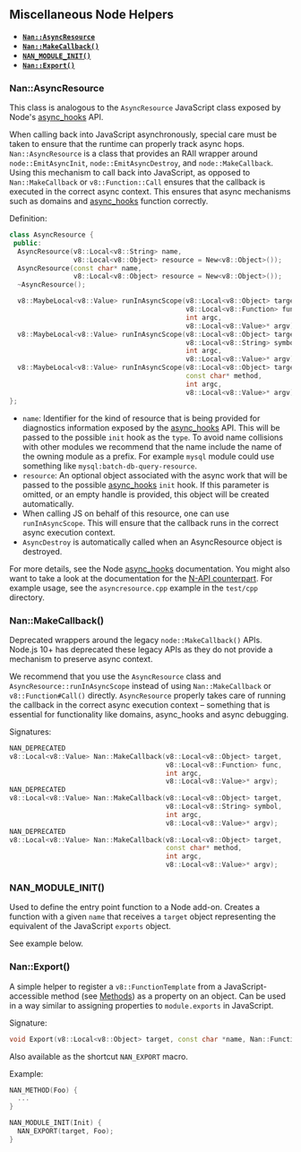 






































<extoc></extoc>

## Miscellaneous Node Helpers

 - <a href="#api_nan_asyncresource"><b><code>Nan::AsyncResource</code></b></a>
 - <a href="#api_nan_make_callback"><b><code>Nan::MakeCallback()</code></b></a>
 - <a href="#api_nan_module_init"><b><code>NAN_MODULE_INIT()</code></b></a>
 - <a href="#api_nan_export"><b><code>Nan::Export()</code></b></a>

<a name="api_nan_asyncresource"></a>
### Nan::AsyncResource

This class is analogous to the `AsyncResource` JavaScript class exposed by Node's [async_hooks][] API.

When calling back into JavaScript asynchronously, special care must be taken to ensure that the runtime can properly track
async hops. `Nan::AsyncResource` is a class that provides an RAII wrapper around `node::EmitAsyncInit`, `node::EmitAsyncDestroy`,
and `node::MakeCallback`. Using this mechanism to call back into JavaScript, as opposed to `Nan::MakeCallback` or
`v8::Function::Call` ensures that the callback is executed in the correct async context. This ensures that async mechanisms
such as domains and [async_hooks][] function correctly.

Definition:

```c++
class AsyncResource {
 public:
  AsyncResource(v8::Local<v8::String> name,
                v8::Local<v8::Object> resource = New<v8::Object>());
  AsyncResource(const char* name,
                v8::Local<v8::Object> resource = New<v8::Object>());
  ~AsyncResource();

  v8::MaybeLocal<v8::Value> runInAsyncScope(v8::Local<v8::Object> target,
                                            v8::Local<v8::Function> func,
                                            int argc,
                                            v8::Local<v8::Value>* argv);
  v8::MaybeLocal<v8::Value> runInAsyncScope(v8::Local<v8::Object> target,
                                            v8::Local<v8::String> symbol,
                                            int argc,
                                            v8::Local<v8::Value>* argv);
  v8::MaybeLocal<v8::Value> runInAsyncScope(v8::Local<v8::Object> target,
                                            const char* method,
                                            int argc,
                                            v8::Local<v8::Value>* argv);
};
```

* `name`: Identifier for the kind of resource that is being provided for diagnostics information exposed by the [async_hooks][]
  API. This will be passed to the possible `init` hook as the `type`. To avoid name collisions with other modules we recommend
  that the name include the name of the owning module as a prefix. For example `mysql` module could use something like
  `mysql:batch-db-query-resource`.
* `resource`: An optional object associated with the async work that will be passed to the possible [async_hooks][]
  `init` hook. If this parameter is omitted, or an empty handle is provided, this object will be created automatically.
* When calling JS on behalf of this resource, one can use `runInAsyncScope`. This will ensure that the callback runs in the
  correct async execution context.
* `AsyncDestroy` is automatically called when an AsyncResource object is destroyed.

For more details, see the Node [async_hooks][] documentation. You might also want to take a look at the documentation for the
[N-API counterpart][napi]. For example usage, see the `asyncresource.cpp` example in the `test/cpp` directory.

<a name="api_nan_make_callback"></a>
### Nan::MakeCallback()

Deprecated wrappers around the legacy `node::MakeCallback()` APIs. Node.js 10+
has deprecated these legacy APIs as they do not provide a mechanism to preserve
async context.

We recommend that you use the `AsyncResource` class and `AsyncResource::runInAsyncScope` instead of using `Nan::MakeCallback` or
`v8::Function#Call()` directly. `AsyncResource` properly takes care of running the callback in the correct async execution
context – something that is essential for functionality like domains, async_hooks and async debugging.

Signatures:

```c++
NAN_DEPRECATED
v8::Local<v8::Value> Nan::MakeCallback(v8::Local<v8::Object> target,
                                       v8::Local<v8::Function> func,
                                       int argc,
                                       v8::Local<v8::Value>* argv);
NAN_DEPRECATED
v8::Local<v8::Value> Nan::MakeCallback(v8::Local<v8::Object> target,
                                       v8::Local<v8::String> symbol,
                                       int argc,
                                       v8::Local<v8::Value>* argv);
NAN_DEPRECATED
v8::Local<v8::Value> Nan::MakeCallback(v8::Local<v8::Object> target,
                                       const char* method,
                                       int argc,
                                       v8::Local<v8::Value>* argv);
```


<a name="api_nan_module_init"></a>
### NAN_MODULE_INIT()

Used to define the entry point function to a Node add-on. Creates a function with a given `name` that receives a `target` object representing the equivalent of the JavaScript `exports` object.

See example below.

<a name="api_nan_export"></a>
### Nan::Export()

A simple helper to register a `v8::FunctionTemplate` from a JavaScript-accessible method (see [Methods](./methods.md)) as a property on an object. Can be used in a way similar to assigning properties to `module.exports` in JavaScript.

Signature:

```c++
void Export(v8::Local<v8::Object> target, const char *name, Nan::FunctionCallback f)
```

Also available as the shortcut `NAN_EXPORT` macro.

Example:

```c++
NAN_METHOD(Foo) {
  ...
}

NAN_MODULE_INIT(Init) {
  NAN_EXPORT(target, Foo);
}
```

[async_hooks]: https://nodejs.org/dist/latest-v9.x/docs/api/async_hooks.html
[napi]: https://nodejs.org/dist/latest-v9.x/docs/api/n-api.html#n_api_custom_asynchronous_operations
